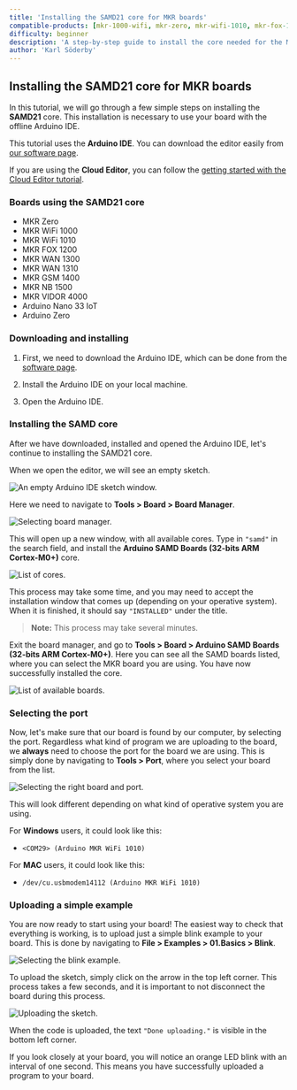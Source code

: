 ```yaml
---
title: 'Installing the SAMD21 core for MKR boards'
compatible-products: [mkr-1000-wifi, mkr-zero, mkr-wifi-1010, mkr-fox-1200, mkr-wan-1300, mkr-wan-1310, mkr-nb-1500, mkr-vidor-4000, nano-33-iot, zero]
difficulty: beginner
description: 'A step-by-step guide to install the core needed for the MKR Family, Zero and Nano 33 IoT boards.'
author: 'Karl Söderby'
---
```


## Installing the SAMD21 core for MKR boards

In this tutorial, we will go through a few simple steps on installing the **SAMD21** core. This installation is necessary to use your board with the offline Arduino IDE.

This tutorial uses the **Arduino IDE**. You can download the editor easily from [our software page](https://www.arduino.cc/en/software).

If you are using the **Cloud Editor**, you can follow the [getting started with the Cloud Editor tutorial](/cloud/web-editor/tutorials/getting-started/getting-started-web-editor).


### Boards using the SAMD21 core

- MKR Zero
- MKR WiFi 1000
- MKR WiFi 1010
- MKR FOX 1200
- MKR WAN 1300
- MKR WAN 1310
- MKR GSM 1400
- MKR NB 1500
- MKR VIDOR 4000
- Arduino Nano 33 IoT
- Arduino Zero

### Downloading and installing

1. First, we need to download the Arduino IDE, which can be done from the [software page](https://www.arduino.cc/en/software).

2. Install the Arduino IDE on your local machine.

3. Open the Arduino IDE.

### Installing the SAMD core

After we have downloaded, installed and opened the Arduino IDE, let's continue to installing the SAMD21 core.

When we open the editor, we will see an empty sketch.

![An empty Arduino IDE sketch window.](assets/install_samd21_img01.png)

Here we need to navigate to **Tools > Board > Board Manager**.

![Selecting board manager.](assets/install_samd21_img02.png)

This will open up a new window, with all available cores. Type in `"samd"` in the search field, and install the **Arduino SAMD Boards (32-bits ARM Cortex-M0+)** core.

![List of cores.](assets/install_samd21_img03.png)

This process may take some time, and you may need to accept the installation window that comes up (depending on your operative system). When it is finished, it should say `"INSTALLED"` under the title.

>**Note:** This process may take several minutes.

Exit the board manager, and go to **Tools > Board > Arduino SAMD Boards (32-bits ARM Cortex-M0+)**. Here you can see all the SAMD boards listed, where you can select the MKR board you are using. You have now successfully installed the core.

![List of available boards.](assets/install_samd21_img04.png)

### Selecting the port

Now, let's make sure that our board is found by our computer, by selecting the port. Regardless what kind of program we are uploading to the board, we **always** need to choose the port for the board we are using. This is simply done by navigating to **Tools > Port**, where you select your board from the list.

![Selecting the right board and port.](assets/install_samd21_img05.png)

This will look different depending on what kind of operative system you are using.

For **Windows** users, it could look like this:

- `<COM29> (Arduino MKR WiFi 1010)`

For **MAC** users, it could look like this:

- `/dev/cu.usbmodem14112 (Arduino MKR WiFi 1010)`

### Uploading a simple example

You are now ready to start using your board! The easiest way to check that everything is working, is to upload just a simple blink example to your board. This is done by navigating to **File > Examples > 01.Basics > Blink**.

![Selecting the blink example.](assets/install_samd21_img06.png)

To upload the sketch, simply click on the arrow in the top left corner. This process takes a few seconds, and it is important to not disconnect the board during this process.

![Uploading the sketch.](assets/install_samd21_img07.png)

When the code is uploaded, the text `"Done uploading."` is visible in the bottom left corner.

If you look closely at your board, you will notice an orange LED blink with an interval of one second. This means you have successfully uploaded a program to your board.

